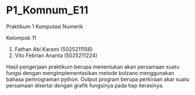 # P1_Komnum_E11
Praktikum 1 Komputasi Numerik

Kelompok 11
1. Fathan Abi Karami      (5025211156)
2. Vito Febrian Ananta    (5025211224)


Hasil pengerjaan praktikum berupa menentukan akan persamaan suatu fungsi dengan mengimplementasikan metode bolzano menggunakan bahasa pemrograman python.
Output program berupa perkiraan akar suatu persamaan disertai dengan grafik fungsinya pada tiap iterasinya.
